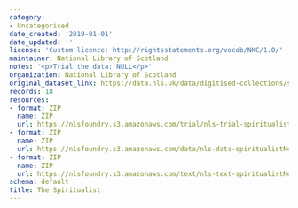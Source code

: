 ```yaml
---
category:
- Uncategorised
date_created: '2019-01-01'
date_updated: ''
license: 'Custom licence: http://rightsstatements.org/vocab/NKC/1.0/'
maintainer: National Library of Scotland
notes: '<p>Trial the data: NULL</p>'
organization: National Library of Scotland
original_dataset_link: https://data.nls.uk/data/digitised-collections/spiritualist-newspapers/
records: 18
resources:
- format: ZIP
  name: ZIP
  url: https://nlsfoundry.s3.amazonaws.com/trial/nls-trial-spiritualistNewspaper.zip
- format: ZIP
  name: ZIP
  url: https://nlsfoundry.s3.amazonaws.com/data/nls-data-spiritualistNewspaper.zip
- format: ZIP
  name: ZIP
  url: https://nlsfoundry.s3.amazonaws.com/text/nls-text-spiritualistNewspaper.zip
schema: default
title: The Spiritualist
---
```

